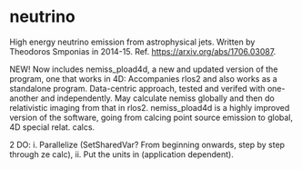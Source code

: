 # neutrino
High energy neutrino emission from astrophysical jets. Written by Theodoros Smponias in 2014-15. Ref. https://arxiv.org/abs/1706.03087.

NEW! Now includes nemiss_pload4d, a new and updated version of the program, one that works in 4D: Accompanies rlos2 and also works as a standalone program. Data-centric approach, tested and verifed with one-another and independently. May calculate nemiss globally and then do relativistic imaging from that in rlos2. nemiss_pload4d is a highly improved version of the software, going from calcing point source emission to global, 4D special relat. calcs.

2 DO: 
i. Parallelize (SetSharedVar? From beginning onwards, step by step through ze calc), 
ii. Put the units in (application dependent). 
